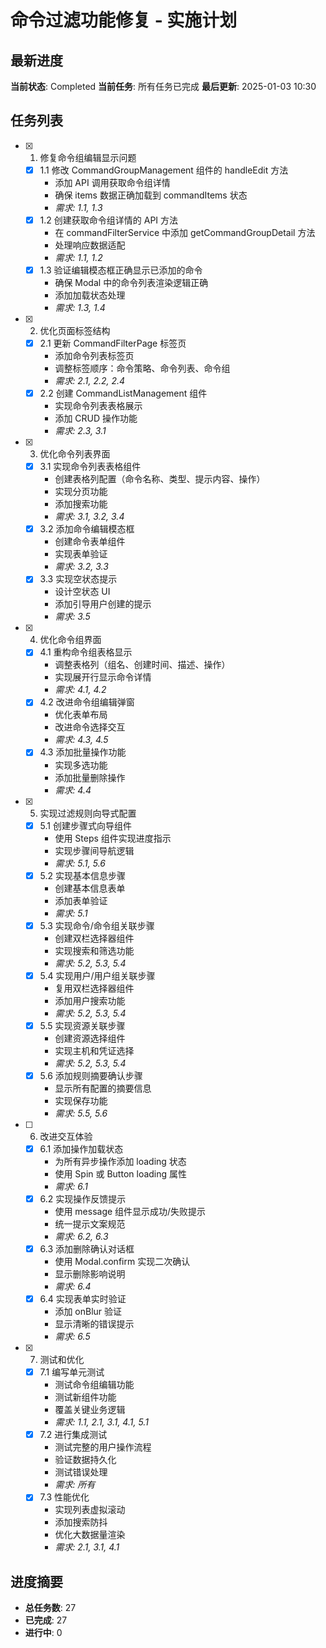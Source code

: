 # 命令过滤功能修复 - 实施计划

## 最新进度
**当前状态**: Completed
**当前任务**: 所有任务已完成
**最后更新**: 2025-01-03 10:30

## 任务列表

- [x] 1. 修复命令组编辑显示问题
  - [x] 1.1 修改 CommandGroupManagement 组件的 handleEdit 方法
    - 添加 API 调用获取命令组详情
    - 确保 items 数据正确加载到 commandItems 状态
    - _需求: 1.1, 1.3_
  - [x] 1.2 创建获取命令组详情的 API 方法
    - 在 commandFilterService 中添加 getCommandGroupDetail 方法
    - 处理响应数据适配
    - _需求: 1.1, 1.2_
  - [x] 1.3 验证编辑模态框正确显示已添加的命令
    - 确保 Modal 中的命令列表渲染逻辑正确
    - 添加加载状态处理
    - _需求: 1.3, 1.4_

- [x] 2. 优化页面标签结构
  - [x] 2.1 更新 CommandFilterPage 标签页
    - 添加命令列表标签页
    - 调整标签顺序：命令策略、命令列表、命令组
    - _需求: 2.1, 2.2, 2.4_
  - [x] 2.2 创建 CommandListManagement 组件
    - 实现命令列表表格展示
    - 添加 CRUD 操作功能
    - _需求: 2.3, 3.1_

- [x] 3. 优化命令列表界面
  - [x] 3.1 实现命令列表表格组件
    - 创建表格列配置（命令名称、类型、提示内容、操作）
    - 实现分页功能
    - 添加搜索功能
    - _需求: 3.1, 3.2, 3.4_
  - [x] 3.2 添加命令编辑模态框
    - 创建命令表单组件
    - 实现表单验证
    - _需求: 3.2, 3.3_
  - [x] 3.3 实现空状态提示
    - 设计空状态 UI
    - 添加引导用户创建的提示
    - _需求: 3.5_

- [x] 4. 优化命令组界面
  - [x] 4.1 重构命令组表格显示
    - 调整表格列（组名、创建时间、描述、操作）
    - 实现展开行显示命令详情
    - _需求: 4.1, 4.2_
  - [x] 4.2 改进命令组编辑弹窗
    - 优化表单布局
    - 改进命令选择交互
    - _需求: 4.3, 4.5_
  - [x] 4.3 添加批量操作功能
    - 实现多选功能
    - 添加批量删除操作
    - _需求: 4.4_

- [x] 5. 实现过滤规则向导式配置
  - [x] 5.1 创建步骤式向导组件
    - 使用 Steps 组件实现进度指示
    - 实现步骤间导航逻辑
    - _需求: 5.1, 5.6_
  - [x] 5.2 实现基本信息步骤
    - 创建基本信息表单
    - 添加表单验证
    - _需求: 5.1_
  - [x] 5.3 实现命令/命令组关联步骤
    - 创建双栏选择器组件
    - 实现搜索和筛选功能
    - _需求: 5.2, 5.3, 5.4_
  - [x] 5.4 实现用户/用户组关联步骤
    - 复用双栏选择器组件
    - 添加用户搜索功能
    - _需求: 5.2, 5.3, 5.4_
  - [x] 5.5 实现资源关联步骤
    - 创建资源选择组件
    - 实现主机和凭证选择
    - _需求: 5.2, 5.3, 5.4_
  - [x] 5.6 添加规则摘要确认步骤
    - 显示所有配置的摘要信息
    - 实现保存功能
    - _需求: 5.5, 5.6_

- [ ] 6. 改进交互体验
  - [x] 6.1 添加操作加载状态
    - 为所有异步操作添加 loading 状态
    - 使用 Spin 或 Button loading 属性
    - _需求: 6.1_
  - [x] 6.2 实现操作反馈提示
    - 使用 message 组件显示成功/失败提示
    - 统一提示文案规范
    - _需求: 6.2, 6.3_
  - [x] 6.3 添加删除确认对话框
    - 使用 Modal.confirm 实现二次确认
    - 显示删除影响说明
    - _需求: 6.4_
  - [x] 6.4 实现表单实时验证
    - 添加 onBlur 验证
    - 显示清晰的错误提示
    - _需求: 6.5_

- [x] 7. 测试和优化
  - [x] 7.1 编写单元测试
    - 测试命令组编辑功能
    - 测试新组件功能
    - 覆盖关键业务逻辑
    - _需求: 1.1, 2.1, 3.1, 4.1, 5.1_
  - [x] 7.2 进行集成测试
    - 测试完整的用户操作流程
    - 验证数据持久化
    - 测试错误处理
    - _需求: 所有_
  - [x] 7.3 性能优化
    - 实现列表虚拟滚动
    - 添加搜索防抖
    - 优化大数据量渲染
    - _需求: 2.1, 3.1, 4.1_

## 进度摘要
- **总任务数**: 27
- **已完成**: 27
- **进行中**: 0